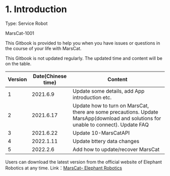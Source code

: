 # 1. Introduction

Type: Service Robot

MarsCat-1001

This Gitbook is provided to help you when you have issues or questions in the course of your life with MarsCat.

This Gitbook is not updated regularly. The updated time and content will be on the table.

| Version | Date(Chinese time) | Content                                                                                                                             |
| ------- | ------------------ | ----------------------------------------------------------------------------------------------------------------------------------- |
| 1    | 2021.6.9      | Update some details, add App introduction etc.   |
| 2    | 2021.6.17    | Update how to turn on MarsCat, there are some precautions. Update MarsApp(download and solutions for unable to connect). Update FAQ |
| 3       | 2021.6.22              | Update 10-MarsCatAPI |
| 4    | 2022.1.11     | Update bttery data changes |
| 5    | 2022.2.6     | Add how to update/recover MarsCat |

Users can download the latest version from the official website of Elephant Robotics at any time.
Link：[MarsCat– Elephant Robotics](https://www.elephantrobotics.com/marscat/)
